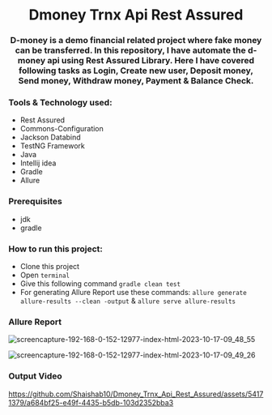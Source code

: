 # <div align=center> Dmoney Trnx Api Rest Assured </div>

### <div align=center> D-money is a demo financial related project where fake money can be transferred. In this repository, I have automate the d-money api using Rest Assured Library. Here I have covered following tasks as Login, Create new user, Deposit money, Send money, Withdraw money, Payment & Balance Check.


### Tools & Technology used:
- Rest Assured
- Commons-Configuration
- Jackson Databind
- TestNG Framework
- Java
- Intellij idea
- Gradle
- Allure

### Prerequisites
- jdk
- gradle

### How to run this project:
- Clone this project
- Open ```terminal```
- Give this following command  ```gradle clean test```
- For generating Allure Report use these commands: ```allure generate allure-results --clean -output``` & ```allure serve allure-results```

### Allure Report
![screencapture-192-168-0-152-12977-index-html-2023-10-17-09_48_55](https://github.com/Shaishab10/Dmoney_Trnx_Api_Rest_Assured/assets/54171379/ff7d1cab-f17e-40e3-8241-b5e6a9f56315)

![screencapture-192-168-0-152-12977-index-html-2023-10-17-09_49_26](https://github.com/Shaishab10/Dmoney_Trnx_Api_Rest_Assured/assets/54171379/8cd4bfb5-c3e4-4c49-8b2d-a4df677d21a7)

### Output Video

https://github.com/Shaishab10/Dmoney_Trnx_Api_Rest_Assured/assets/54171379/a684bf25-e49f-4435-b5db-103d2352bba3

